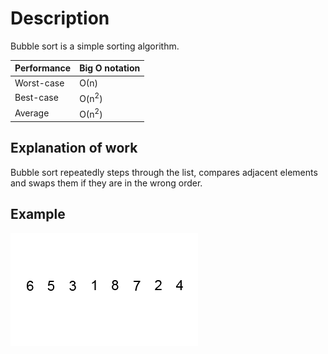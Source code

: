 # Description

Bubble sort is a simple sorting algorithm.


| Performance | Big O notation |
| --- | --- |
| Worst-case | О(n) |
| Best-case | O(n<sup>2</sup>) |
| Average | О(n<sup>2</sup>) |

## Explanation of work
Bubble sort repeatedly steps through the list, compares adjacent elements and swaps them if they are in the wrong order. 

## Example
![Example](static/example.gif)
